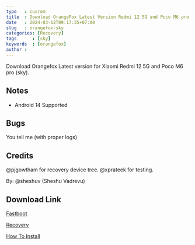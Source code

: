 ```yaml
---
type   : cusrom
title  : Download OrangeFox Latest Version Redmi 12 5G and Poco M6 pro Sky
date   : 2024-03-12T09:17:35+07:00
slug   : orangefox-sky
categories: [Recovery]
tags      : [sky]
keywords  : [orangefox]
author :
---
```


Download Orangefox Latest version for Xiaomi Redmi 12 5G and Poco M6 pro (sky).

## Notes
- Android 14 Supported 

## Bugs
You tell me (with proper logs)

## Credits
@pjgowtham for recovery device tree.
@xprateek for testing.

By: @sheshuv (Sheshu Vadrevu)

## Download Link
[Fastboot](https://sourceforge.net/projects/sheshu/files/sky/OrangeFox/)

[Recovery](https://sourceforge.net/projects/sheshu/files/sky/OrangeFox/)

[How To Install](https://wiki.orangefox.tech/en/guides/installing_orangefox)

